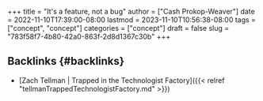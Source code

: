 +++
title = "It's a feature, not a bug"
author = ["Cash Prokop-Weaver"]
date = 2022-11-10T17:39:00-08:00
lastmod = 2023-11-10T10:56:38-08:00
tags = ["concept", "concept"]
categories = ["concept"]
draft = false
slug = "783f58f7-4b80-42a0-863f-2d8d1367c30b"
+++

## Backlinks {#backlinks}

-   [Zach Tellman | Trapped in the Technologist Factory]({{< relref "tellmanTrappedTechnologistFactory.md" >}})
